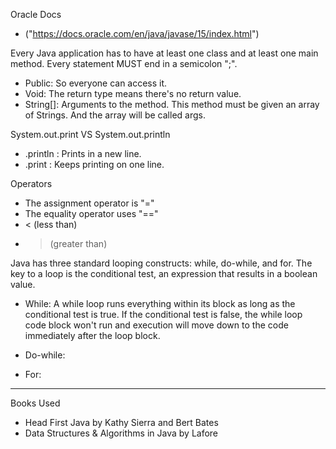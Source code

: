 Oracle Docs
- ("https://docs.oracle.com/en/java/javase/15/index.html")

Every Java application has to have at least one class and at least one main method.
Every statement MUST end in a semicolon ";".

- Public: So everyone can access it.
- Void: The return type means there's no return value.
- String[]: Arguments to the method. This method must be given an array of Strings. And the array will be called args.

System.out.print VS System.out.println 
- .println : Prints in a new line. 
- .print : Keeps printing on one line.

Operators
- The assignment operator is "="
- The equality operator uses "=="
- < (less than)
- > (greater than)

Java has three standard looping constructs: while, do-while, and for. 
The key to a loop is the conditional test, an expression that results in a boolean value.

- While:
A while loop runs everything within its block as long as the conditional test is true. If the conditional test is false, the while loop code block won't run and execution will move down to the code immediately after the loop block.

- Do-while:

- For: 


____________________________________________________________________________________________________________

Books Used
- Head First Java by Kathy Sierra and Bert Bates
- Data Structures & Algorithms in Java by Lafore